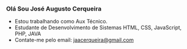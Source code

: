 ### Olá Sou José Augusto Cerqueira


- Estou trabalhando como Aux Técnico.
-  Estudante de Desenvolvimento de Sistemas HTML, CSS, JavaScript, PHP, JAVA
- Contate-me pelo email: jaacerqueira@gmail.com

